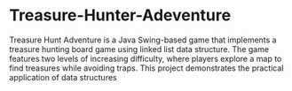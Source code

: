 # Treasure-Hunter-Adeventure
Treasure Hunt Adventure is a Java Swing-based game that implements a treasure  hunting board game using linked list data structure. The game features two levels of  increasing difficulty, where players explore a map to find treasures while avoiding traps.  This project demonstrates the practical application of data structures 
